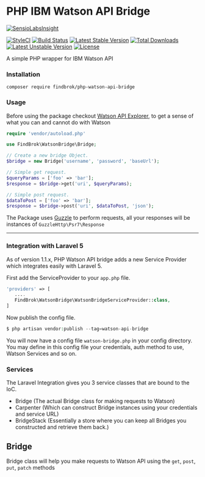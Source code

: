 # PHP IBM Watson API Bridge

[![SensioLabsInsight](https://insight.sensiolabs.com/projects/4e21093a-cc60-4a75-b7fe-cb29053faf6c/big.png)](https://insight.sensiolabs.com/projects/4e21093a-cc60-4a75-b7fe-cb29053faf6c)

[![StyleCI](https://styleci.io/repos/59507474/shield?style=flat)](https://styleci.io/repos/59507474)
[![Build Status](https://travis-ci.org/findbrok/php-watson-api-bridge.svg?branch=master)](https://travis-ci.org/findbrok/php-watson-api-bridge)
[![Latest Stable Version](https://poser.pugx.org/findbrok/php-watson-api-bridge/v/stable)](https://packagist.org/packages/findbrok/php-watson-api-bridge)
[![Total Downloads](https://poser.pugx.org/findbrok/php-watson-api-bridge/downloads)](https://packagist.org/packages/findbrok/php-watson-api-bridge)
[![Latest Unstable Version](https://poser.pugx.org/findbrok/php-watson-api-bridge/v/unstable)](https://packagist.org/packages/findbrok/php-watson-api-bridge)
[![License](https://poser.pugx.org/findbrok/php-watson-api-bridge/license)](https://packagist.org/packages/findbrok/php-watson-api-bridge)

A simple PHP wrapper for IBM Watson API

### Installation

```
composer require findbrok/php-watson-api-bridge
```

### Usage

Before using the package checkout [Watson API Explorer](https://watson-api-explorer.mybluemix.net/),
to get a sense of what you can and cannot do with Watson

```php
require 'vendor/autoload.php'

use FindBrok\WatsonBridge\Bridge;

// Create a new bridge Object.
$bridge = new Bridge('username', 'password', 'baseUrl');

// Simple get request.
$queryParams = ['foo' => 'bar'];
$response = $bridge->get('uri', $queryParams);

// Simple post request.
$dataToPost = ['foo' => 'bar'];
$response = $bridge->post('uri', $dataToPost, 'json');
```

The Package uses [Guzzle](http://docs.guzzlephp.org/en/latest/testing.html) to perform requests, 
all your responses will be instances of ```GuzzleHttp\Psr7\Response```

---
### Integration with Laravel 5

As of version 1.1.x, PHP Watson API bridge adds a new Service Provider which integrates easily with Laravel 5.

First add the ServiceProvider to your ```app.php``` file.

```php
'providers' => [
   ....
   FindBrok\WatsonBridge\WatsonBridgeServiceProvider::class,
]
```

Now publish the config file.

```php
$ php artisan vendor:publish --tag=watson-api-bridge
```

You will now have a config file ```watson-bridge.php``` in your config directory. 
You may define in this config file your credentials, auth method to use,
Watson Services and so on.

### Services

The Laravel Integration gives you 3 service classes that are bound to the IoC.
- Bridge (The actual Bridge class for making requests to Watson)
- Carpenter (Which can construct Bridge instances using your credentials and service URL)
- BridgeStack (Essentially a store where you can keep all Bridges you constructed and retrieve them back.)

## Bridge

Bridge class will help you make requests to Watson API using the ```get```, ```post```, ```put```, ```patch``` methods
